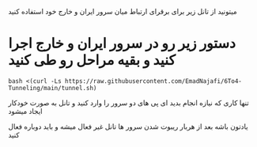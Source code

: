 میتونید از تانل زیر برای برقرای ارتباط میان سرور ایران و خارج خود استفاده کنید

# دستور زیر رو در سرور ایران و خارج اجرا کنید و بقیه مراحل رو طی کنید 
```
bash <(curl -Ls https://raw.githubusercontent.com/EmadNajafi/6To4-Tunneling/main/tunnel.sh)
```
تنها کاری که نیازه انجام بدید ای پی های دو سرور را وارد کنید و تانل به صورت خودکار ایجاد میشود 


یادتون باشه بعد از هربار ریبوت شدن سرور ها تانل غیر فعال میشه و باید دوباره فعال کنید
